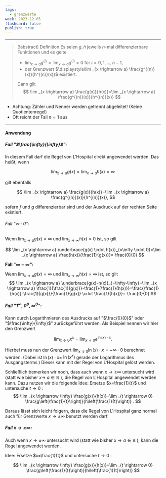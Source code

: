```yaml
---
tags:
  - grenzwerte
week: 2023-12-05
flashcard: false
publish: true
---
```

***

> [!abstract] Definition 
> Es seien $g, h$ jeweils $n$-mal differenzierbare Funktionen und es gelte
> - ${} \displaystyle \lim _{x \rightarrow a} g^{(i)}=\lim _{x \rightarrow a} g^{(i)}=0 {}$ für $i=0,1, \ldots, n-1$,
> - der Grenzwert $\displaystyle\lim _{x \rightarrow a} \frac{g^{(n)}(x)}{h^{(n)}(x)}$ existiert.
>  
> Dann gilt
> $$
> \lim _{x \rightarrow a} \frac{g(x)}{h(x)}=\lim _{x \rightarrow a} \frac{g^{(n)}(x)}{h^{(n)}(x)}
> $$

- Achtung: Zähler und Nenner werden getrennt abgeleitet! (Keine Quotientenregel)
- Oft reicht der Fall $n = 1$ aus

***
#### Anwendung

##### Fall "$\frac{\infty}{\infty}$":
In diesem Fall darf die Regel von L'Hospital direkt angewendet werden. Das heißt, wenn

$$
\lim _{x \rightarrow a} g(x)=\lim _{x \rightarrow a} h(x)=\infty
$$

gilt ebenfalls

$$
\lim _{x \rightarrow a} \frac{g(x)}{h(x)}=\lim _{x \rightarrow a} \frac{g^{(n)}(x)}{h^{(n)}(x)},
$$

sofern $f$ und $g$ differenzierbar sind und der Ausdruck auf der rechten Seite existiert.

###### Fall "$\infty \cdot 0$":
Wenn $\displaystyle \lim _{x \rightarrow a} g(x)=\infty$ und $\displaystyle \lim _{x \rightarrow \infty} h(x)=0$ ist, so gilt

$$
\lim _{x \rightarrow a} \underbrace{g(x) \cdot h(x)}_{=\infty \cdot 0}=\lim _{x \rightarrow a} \frac{h(x)}{\frac{1}{g(x)}}= \frac{0}{0}
$$

**Fall "$\infty - \infty$":**

Wenn $\lim _{x \rightarrow a} g(x)=\infty$ und $\lim _{x \rightarrow \infty} h(x)=\infty$ ist, so gilt
$$
\lim _{x \rightarrow a} \underbrace{g(x)-h(x)}_{=\infty-\infty}=\lim _{x \rightarrow a} \frac{1}{\frac{1}{g(x)}}-\frac{1}{\frac{1}{h(x)}}=\frac{\frac{1}{h(x)}-\frac{1}{g(x)}}{\frac{1}{g(x)} \cdot \frac{1}{h(x)}}= \frac{0}{0}
$$

##### Fall "$1^{\infty}, 0^{0}, \infty^{0}$":
Kann durch Logarithmieren des Ausdrucks auf "$\frac{0}{0}$" oder "$\frac{\infty}{\infty}$" zurückgeführt werden.
Als Beispiel nennen wir hier den Grenzwert

$$
\lim _{x \downarrow 0} x^x=\lim _{x \downarrow 0} e^{\ln (x) \cdot x} .
$$

Hierbei muss nun der Grenzwert $\lim _{x \downarrow 0} \ln (x) \cdot x=-\infty \cdot 0$ berechnet werden. (Dabei ist $\ln (x) \cdot x=$ $\ln \left(x^x\right)$ gerade der Logarithmus des Ausgangsterms.) Dieser kann mit der Regel von L'Hospital gelöst werden.

Schließlich bemerken wir noch, dass auch wenn $x \rightarrow \pm \infty$ untersucht wird (statt wie bisher $x \rightarrow$ $a \in \mathbb{R}$ ), die Regel von L'Hospital angewendet werden kann. Dazu nutzen wir die folgende Idee: Ersetze $x=\frac{1}{t}$ und untersuche $t \rightarrow 0$ :
$$
\lim _{x \rightarrow \infty} \frac{g(x)}{h(x)}=\lim _{t \rightarrow 0} \frac{g\left(\frac{1}{t}\right)}{h\left(\frac{1}{t}\right)} .
$$

Daraus lässt sich leicht folgern, dass die Regel von L'Hospital ganz normal auch für Grenzwerte $x \rightarrow \pm \infty$ benutzt werden darf.
##### Fall $x \rightarrow \pm \infty$:
Auch wenn $x \rightarrow \pm \infty$ untersucht wird (statt wie bisher $x \rightarrow a \in \mathbb{R}$ ), kann die Regel angewendet werden.

Idee: Ersetze $x=\frac{1}{t}$ und untersuche $t \rightarrow 0$ :

$$
\lim _{x \rightarrow \infty} \frac{g(x)}{h(x)}=\lim _{t \rightarrow 0} \frac{g\left(\frac{1}{t}\right)}{h\left(\frac{1}{t}\right)}
$$
